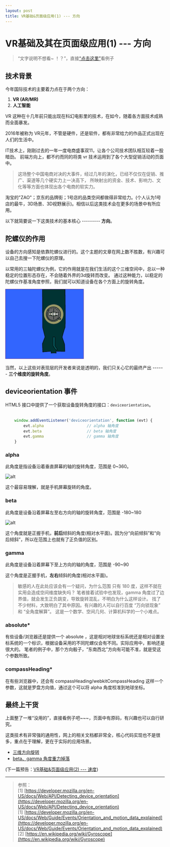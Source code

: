 ```yaml
---
layout: post
title: VR基础&页面级应用(1) --- 方向
---
```


# VR基础及其在页面级应用(1) --- 方向

> “文字说明不想看~ ！？”，直接[“点击这里”](#anchor3)看例子

## 技术背景

今年国际技术的主要着力点在于两个方向：

1. **VR (AR/MR)**
2. **人工智能**

VR 这种在十几年前只能出现在科幻电影里的技术，在如今，随着各方面技术成熟而全面暴发。

2016年被称为 VR元年，不管是硬件，还是软件，都有非常给力的作品正式出现在人们的生活中。

IT技术上，刚刚过去的一年一度电商盛事双11，让各个公司技术团队相互较着一股暗劲。
前端方向上，都不约而同的将类 vr 技术运用到了各个大型促销活动的页面中。

> 这场整个中国电商对决的大事件，经过几年的演化，已经不仅仅在促销、推广、渠道等几个硬实力上一决高下，
所映射出的资金、技术、影响力、文化等等方面也体现出各个电商的软实力。

淘宝的"ZAO"；京东的品牌街；1号店的品类空间都做得非常给力。(个人认为1号店的最牛，3D场景、3D视野展示)。相信以后这类技术会在更多的场景中有所应用。

以下就简要说一下这类技术的基本核心 --------- **方向**。

## 陀螺仪的作用

设备的方向感知是依靠陀螺仪进行的。这个主题的文章在网上数不胜数，有兴趣可以自己去搜一下陀螺仪的原理。

以常用的三轴陀螺仪为例，它的作用就是在我们生活的这个三维空间中，总以一种稳定的位置形态存在，不会随着外界的3d旋转而改变。
通过这种能力，以稳定的陀螺仪作基准角度参照，我们就可以知道设备在各个方面上的旋转角度。

![alt](/img/gyroscope.gif)

当然，以上这些对表现层的开发者来说是透明的，我们只关心它的最终产出 ------ **三个维度的旋转角度**。

## deviceorientation 事件

HTML5 接口中提供了一个获取设备旋转角度的接口：`deviceorientation`。

~~~javascript

    window.addEventListener('deviceorientation', function (evt) {
        evt.alpha                   // alpha 轴角度
        evt.beta                    // beta 轴角度
        evt.gamma                   // gamma 轴角度
    }

~~~

### alpha

此角度是指设备沿着垂直屏幕的轴的旋转角度，范围是 0~360。

![alt](https://developer.mozilla.org/@api/deki/files/5695/=alpha.png)

这个最容易理解，就是手机屏幕旋转的角度。

### beta

此角度是设备沿着屏幕左至右方向的轴的旋转角度，范围是 -180~180

![alt](https://developer.mozilla.org/@api/deki/files/5696/=beta.png)

这个角度就是正握手机，**前后**倾斜的角度(相对水平面)。因为分“向前倾斜”和“向后倾斜”，所以在范围上也就有了正负值的区别。

### gamma

此角度是设备沿着屏幕下至上方向的轴的角度，范围是 -90~90

这个角度是正握手机，**左右**倾斜的角度(相对水平面)。

> 敏感的人在此处应该会有一个疑问，为什么范围 只有 180 度，这样不就在实用会造成空间维度缺失吗？
笔者接着试验中也发现，gamma 角度过了边界值，就会发生正负跳变，导致旋转混乱，不明白为什么这样设计。
找了不少材料，大致明白了其中原因。有兴趣的人可以自行百度 “万向锁现象” 和 “全角度解算”。
这是一个数学、空间几何、计算机科学的一个小难点。

### absolute*

有些设备/浏览器还是提供一个 absolute ，这是相对地球坐标系统还是相对设置坐标系统的一个标识，根据设备采用的不同陀螺仪会有不同。实际应用中，影响还是很大的。
笔者的例子中，那个方向骰子，“东南西北”方向有可能不准，就是受这个参数所致。

### compassHeading*

在有些浏览器中，还会有 compassHeading/webkitCompassHeading 这样一个参数，这就是罗盘方向值，通过这个可以将 alpha 角度校准到地球坐标。

## 最终上干货

上面整了一堆“没用的”，直接看例子吧~~~，页面中有原码，有兴趣也可以自行研究。

这类技术有非常强的通用性，网上的相关文档都非常全，核心代码实现也不是很多，重点在于理解，更在于实际的应用场景。

* [三维方向旋转](/page/vr/3drotate.html)
* [beta、gamma 角度重力掉落](/page/vr/gyroscope.html)

(下一篇预告：[VR基础&页面级应用(2) --- 速度](#))

---

> 参照：  
[1] [https://developer.mozilla.org/en-US/docs/Web/API/Detecting_device_orientation](https://developer.mozilla.org/en-US/docs/Web/API/Detecting_device_orientation)  
[1] [https://developer.mozilla.org/en-US/docs/Web/Guide/Events/Orientation_and_motion_data_explained](https://developer.mozilla.org/en-US/docs/Web/Guide/Events/Orientation_and_motion_data_explained)  
[2] [https://en.wikipedia.org/wiki/Gyroscope](https://en.wikipedia.org/wiki/Gyroscope)